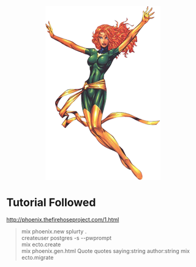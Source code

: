 <p align="center">
  <img src="https://github.com/barberj/jean-grey/blob/master/phoenix.png" />
</p>

# Tutorial Followed
http://phoenix.thefirehoseproject.com/1.html

> mix phoenix.new splurty .  
> createuser postgres -s --pwprompt  
> mix ecto.create  
> mix phoenix.gen.html Quote quotes saying:string author:string
> mix ecto.migrate  
